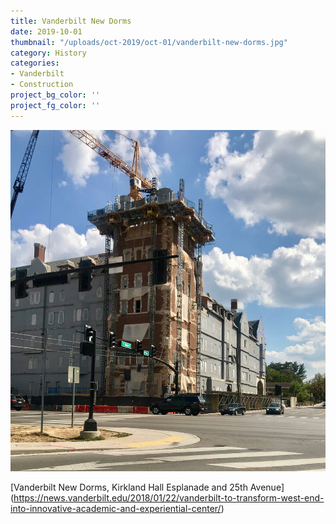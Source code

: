 ```yaml
---
title: Vanderbilt New Dorms
date: 2019-10-01
thumbnail: "/uploads/oct-2019/oct-01/vanderbilt-new-dorms.jpg"
category: History
categories:
- Vanderbilt
- Construction
project_bg_color: ''
project_fg_color: ''
---
```


![Vanderbilt, new dorms, Nashville](/uploads/oct-2019/oct-01/vanderbilt-new-dorms.jpg)

[Vanderbilt New Dorms, Kirkland Hall Esplanade and 25th Avenue] (https://news.vanderbilt.edu/2018/01/22/vanderbilt-to-transform-west-end-into-innovative-academic-and-experiential-center/)